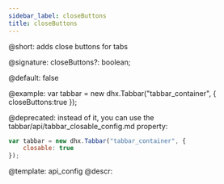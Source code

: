 ```yaml
---
sidebar_label: closeButtons
title: closeButtons
---          
```


@short: adds close buttons for tabs

@signature: closeButtons?: boolean;

@default: false

@example: 
var tabbar = new dhx.Tabbar("tabbar_container", {
    closeButtons:true
});


@deprecated: instead of it, you can use the tabbar/api/tabbar_closable_config.md property:

~~~js
var tabbar = new dhx.Tabbar("tabbar_container", {
    closable: true
});
~~~

@template:	api_config
@descr: 



